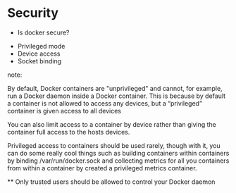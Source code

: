 # Security

* Is docker secure?
 - Privileged mode
 - Device access
 - Socket binding

note:

By default, Docker containers are "unprivileged" and cannot, for example, run a Docker daemon inside a Docker container. This is because by default a container is not allowed to access any devices, but a “privileged” container is given access to all devices

You can also limit access to a container by device rather than giving the container full access to the hosts devices.

Privileged access to containers should be used rarely, though with it, you can do some really cool things such as building containers within containers by binding /var/run/docker.sock and collecting metrics for all you containers from within a container by created a privileged metrics container.


** Only trusted users should be allowed to control your Docker daemon